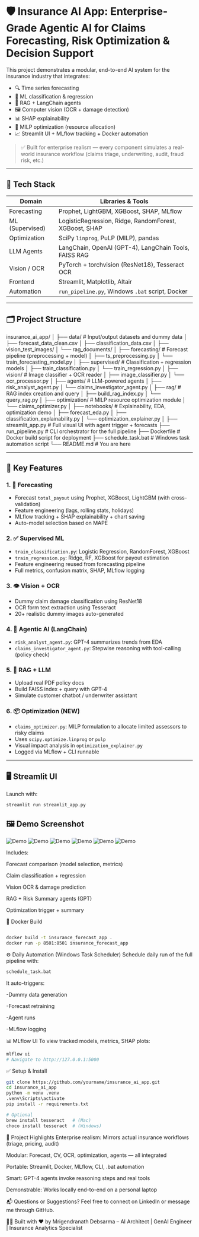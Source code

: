 # 🛡️ Insurance AI App: Enterprise-Grade Agentic AI for Claims Forecasting, Risk Optimization & Decision Support

This project demonstrates a modular, end-to-end AI system for the insurance industry that integrates:

- 🔍 Time series forecasting
- 🧠 ML classification & regression
- 🧾 RAG + LangChain agents
- 🖼️ Computer vision (OCR + damage detection)
- 📊 SHAP explainability
- 🧩 MILP optimization (resource allocation)
- 📈 Streamlit UI + MLflow tracking + Docker automation

> ✅ Built for enterprise realism — every component simulates a real-world insurance workflow (claims triage, underwriting, audit, fraud risk, etc.)

---

## 🔧 Tech Stack

| Domain           | Libraries & Tools                                                                 |
|------------------|-----------------------------------------------------------------------------------|
| Forecasting      | Prophet, LightGBM, XGBoost, SHAP, MLflow                                          |
| ML (Supervised)  | LogisticRegression, Ridge, RandomForest, XGBoost, SHAP                            |
| Optimization     | SciPy `linprog`, PuLP (MILP), pandas                                              |
| LLM Agents       | LangChain, OpenAI (GPT-4), LangChain Tools, FAISS RAG                             |
| Vision / OCR     | PyTorch + torchvision (ResNet18), Tesseract OCR                                   |
| Frontend         | Streamlit, Matplotlib, Altair                                                     |
| Automation       | `run_pipeline.py`, Windows `.bat` script, Docker                                  |

---

## 🗂️ Project Structure

insurance_ai_app/
│
├── data/ # Input/output datasets and dummy data
│ ├── forecast_data_clean.csv
│ ├── classification_data.csv
│ ├── vision_test_images/
│ └── rag_documents/
│
├── forecasting/ # Forecast pipeline (preprocessing + model)
│ ├── ts_preprocessing.py
│ └── train_forecasting_model.py
│
├── supervised/ # Classification + regression models
│ ├── train_classification.py
│ └── train_regression.py
│
├── vision/ # Image classifier + OCR reader
│ ├── image_classifier.py
│ └── ocr_processor.py
│
├── agents/ # LLM-powered agents
│ ├── risk_analyst_agent.py
│ └── claims_investigator_agent.py
│
├── rag/ # RAG index creation and query
│ ├── build_rag_index.py
│ └── query_rag.py
│
├── optimization/ # MILP resource optimization module
│ └── claims_optimizer.py
│
├── notebooks/ # Explainability, EDA, optimization demo
│ ├── forecast_eda.py
│ ├── classification_explainability.py
│ └── optimization_explainer.py
│
├── streamlit_app.py # Full visual UI with agent trigger + forecasts
├── run_pipeline.py # CLI orchestrator for the full pipeline
├── Dockerfile # Docker build script for deployment
├── schedule_task.bat # Windows task automation script
└── README.md # You are here



---

## 🚀 Key Features

### 1. 🔮 Forecasting

- Forecast `total_payout` using Prophet, XGBoost, LightGBM (with cross-validation)
- Feature engineering (lags, rolling stats, holidays)
- MLflow tracking + SHAP explainability + chart saving
- Auto-model selection based on MAPE

### 2. ✅ Supervised ML

- `train_classification.py`: Logistic Regression, RandomForest, XGBoost
- `train_regression.py`: Ridge, RF, XGBoost for payout estimation
- Feature engineering reused from forecasting pipeline
- Full metrics, confusion matrix, SHAP, MLflow logging

### 3. 👁️ Vision + OCR

- Dummy claim damage classification using ResNet18
- OCR form text extraction using Tesseract
- 20+ realistic dummy images auto-generated

### 4. 🧠 Agentic AI (LangChain)

- `risk_analyst_agent.py`: GPT-4 summarizes trends from EDA
- `claims_investigator_agent.py`: Stepwise reasoning with tool-calling (policy check)

### 5. 📄 RAG + LLM

- Upload real PDF policy docs
- Build FAISS index + query with GPT-4
- Simulate customer chatbot / underwriter assistant

### 6. 📦 Optimization (NEW)

- `claims_optimizer.py`: MILP formulation to allocate limited assessors to risky claims
- Uses `scipy.optimize.linprog` or `pulp`
- Visual impact analysis in `optimization_explainer.py`
- Logged via MLflow + CLI runnable

---

## 🖥️ Streamlit UI

Launch with:

```bash
streamlit run streamlit_app.py

```
## 🖼️ Demo Screenshot
![Demo](demo/demo_1.jpg)
![Demo](demo/demo_2.jpg)
![Demo](demo/demo_3.jpg)
![Demo](demo/demo_4.jpg)
![Demo](demo/demo_5.jpg)
![Demo](demo/arch.png)

Includes:

Forecast comparison (model selection, metrics)

Claim classification + regression

Vision OCR & damage prediction

RAG + Risk Summary agents (GPT)

Optimization trigger + summary

🐳 Docker Build
```bash

docker build -t insurance_forecast_app .
docker run -p 8501:8501 insurance_forecast_app

```
⚙️ Daily Automation (Windows Task Scheduler)
Schedule daily run of the full pipeline with:

```bash
schedule_task.bat
```
It auto-triggers:

-Dummy data generation

-Forecast retraining

-Agent runs

-MLflow logging

📊 MLflow UI
To view tracked models, metrics, SHAP plots:

```bash
mlflow ui
# Navigate to http://127.0.0.1:5000

```

✅ Setup & Install
```bash
git clone https://github.com/yourname/insurance_ai_app.git
cd insurance_ai_app
python -m venv .venv
.venv\Scripts\activate
pip install -r requirements.txt

# Optional
brew install tesseract   # (Mac)
choco install tesseract  # (Windows)

```

🤖 Project Highlights 
Enterprise realism: Mirrors actual insurance workflows (triage, pricing, audit)

Modular: Forecast, CV, OCR, optimization, agents — all integrated

Portable: Streamlit, Docker, MLflow, CLI, .bat automation

Smart: GPT-4 agents invoke reasoning steps and real tools

Demonstrable: Works locally end-to-end on a personal laptop

📬 Questions or Suggestions?
Feel free to connect on LinkedIn or message me through GitHub.

👨‍💻 Built with ❤️ by Mrigendranath Debsarma – AI Architect | GenAI Engineer | Insurance Analytics Specialist

